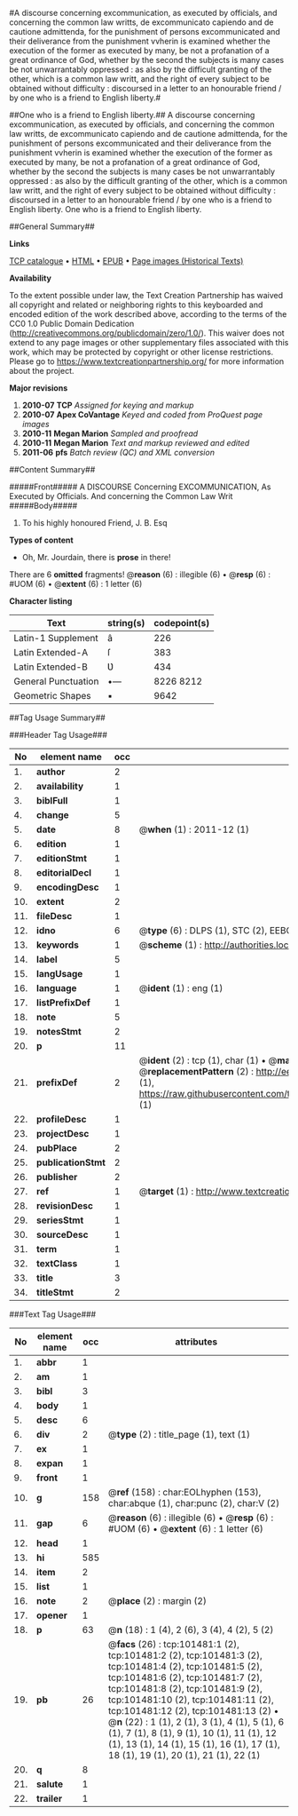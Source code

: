 #A discourse concerning excommunication, as executed by officials, and concerning the common law writts, de excommunicato capiendo and de cautione admittenda, for the punishment of persons excommunicated and their deliverance from the punishment vvherin is examined whether the execution of the former as executed by many, be not a profanation of a great ordinance of God, whether by the second the subjects is many cases be not unwarrantably oppressed : as also by the difficult granting of the other, which is a common law writt, and the right of every subject to be obtained without difficulty : discoursed in a letter to an honourable friend / by one who is a friend to English liberty.#

##One who is a friend to English liberty.##
A discourse concerning excommunication, as executed by officials, and concerning the common law writts, de excommunicato capiendo and de cautione admittenda, for the punishment of persons excommunicated and their deliverance from the punishment vvherin is examined whether the execution of the former as executed by many, be not a profanation of a great ordinance of God, whether by the second the subjects is many cases be not unwarrantably oppressed : as also by the difficult granting of the other, which is a common law writt, and the right of every subject to be obtained without difficulty : discoursed in a letter to an honourable friend / by one who is a friend to English liberty.
One who is a friend to English liberty.

##General Summary##

**Links**

[TCP catalogue](http://www.ota.ox.ac.uk/tcp/)  • 
[HTML](http://tei.it.ox.ac.uk/tcp/Texts-HTML/free/A36/A36083.html)  • 
[EPUB](http://tei.it.ox.ac.uk/tcp/Texts-EPUB/free/A36/A36083.epub) • 
[Page images (Historical Texts)](https://historicaltexts.jisc.ac.uk/eebo-13705389e)

**Availability**

To the extent possible under law, the Text Creation Partnership has waived all copyright and related or neighboring rights to this keyboarded and encoded edition of the work described above, according to the terms of the CC0 1.0 Public Domain Dedication (http://creativecommons.org/publicdomain/zero/1.0/). This waiver does not extend to any page images or other supplementary files associated with this work, which may be protected by copyright or other license restrictions. Please go to https://www.textcreationpartnership.org/ for more information about the project.

**Major revisions**

1. __2010-07__ __TCP__ *Assigned for keying and markup*
1. __2010-07__ __Apex CoVantage__ *Keyed and coded from ProQuest page images*
1. __2010-11__ __Megan Marion__ *Sampled and proofread*
1. __2010-11__ __Megan Marion__ *Text and markup reviewed and edited*
1. __2011-06__ __pfs__ *Batch review (QC) and XML conversion*

##Content Summary##

#####Front#####
A DISCOURSE Concerning EXCOMMUNICATION, As Executed by Officials. And concerning the Common Law Writ
#####Body#####

1. To his highly honoured Friend, J. B. Esq

**Types of content**

  * Oh, Mr. Jourdain, there is **prose** in there!

There are 6 **omitted** fragments! 
 @__reason__ (6) : illegible (6)  •  @__resp__ (6) : #UOM (6)  •  @__extent__ (6) : 1 letter (6)

**Character listing**


|Text|string(s)|codepoint(s)|
|---|---|---|
|Latin-1 Supplement|â|226|
|Latin Extended-A|ſ|383|
|Latin Extended-B|Ʋ|434|
|General Punctuation|•—|8226 8212|
|Geometric Shapes|▪|9642|

##Tag Usage Summary##

###Header Tag Usage###

|No|element name|occ|attributes|
|---|---|---|---|
|1.|__author__|2||
|2.|__availability__|1||
|3.|__biblFull__|1||
|4.|__change__|5||
|5.|__date__|8| @__when__ (1) : 2011-12 (1)|
|6.|__edition__|1||
|7.|__editionStmt__|1||
|8.|__editorialDecl__|1||
|9.|__encodingDesc__|1||
|10.|__extent__|2||
|11.|__fileDesc__|1||
|12.|__idno__|6| @__type__ (6) : DLPS (1), STC (2), EEBO-CITATION (1), OCLC (1), VID (1)|
|13.|__keywords__|1| @__scheme__ (1) : http://authorities.loc.gov/ (1)|
|14.|__label__|5||
|15.|__langUsage__|1||
|16.|__language__|1| @__ident__ (1) : eng (1)|
|17.|__listPrefixDef__|1||
|18.|__note__|5||
|19.|__notesStmt__|2||
|20.|__p__|11||
|21.|__prefixDef__|2| @__ident__ (2) : tcp (1), char (1)  •  @__matchPattern__ (2) : ([0-9\-]+):([0-9IVX]+) (1), (.+) (1)  •  @__replacementPattern__ (2) : http://eebo.chadwyck.com/downloadtiff?vid=$1&page=$2 (1), https://raw.githubusercontent.com/textcreationpartnership/Texts/master/tcpchars.xml#$1 (1)|
|22.|__profileDesc__|1||
|23.|__projectDesc__|1||
|24.|__pubPlace__|2||
|25.|__publicationStmt__|2||
|26.|__publisher__|2||
|27.|__ref__|1| @__target__ (1) : http://www.textcreationpartnership.org/docs/. (1)|
|28.|__revisionDesc__|1||
|29.|__seriesStmt__|1||
|30.|__sourceDesc__|1||
|31.|__term__|1||
|32.|__textClass__|1||
|33.|__title__|3||
|34.|__titleStmt__|2||


###Text Tag Usage###

|No|element name|occ|attributes|
|---|---|---|---|
|1.|__abbr__|1||
|2.|__am__|1||
|3.|__bibl__|3||
|4.|__body__|1||
|5.|__desc__|6||
|6.|__div__|2| @__type__ (2) : title_page (1), text (1)|
|7.|__ex__|1||
|8.|__expan__|1||
|9.|__front__|1||
|10.|__g__|158| @__ref__ (158) : char:EOLhyphen (153), char:abque (1), char:punc (2), char:V (2)|
|11.|__gap__|6| @__reason__ (6) : illegible (6)  •  @__resp__ (6) : #UOM (6)  •  @__extent__ (6) : 1 letter (6)|
|12.|__head__|1||
|13.|__hi__|585||
|14.|__item__|2||
|15.|__list__|1||
|16.|__note__|2| @__place__ (2) : margin (2)|
|17.|__opener__|1||
|18.|__p__|63| @__n__ (18) : 1 (4), 2 (6), 3 (4), 4 (2), 5 (2)|
|19.|__pb__|26| @__facs__ (26) : tcp:101481:1 (2), tcp:101481:2 (2), tcp:101481:3 (2), tcp:101481:4 (2), tcp:101481:5 (2), tcp:101481:6 (2), tcp:101481:7 (2), tcp:101481:8 (2), tcp:101481:9 (2), tcp:101481:10 (2), tcp:101481:11 (2), tcp:101481:12 (2), tcp:101481:13 (2)  •  @__n__ (22) : 1 (1), 2 (1), 3 (1), 4 (1), 5 (1), 6 (1), 7 (1), 8 (1), 9 (1), 10 (1), 11 (1), 12 (1), 13 (1), 14 (1), 15 (1), 16 (1), 17 (1), 18 (1), 19 (1), 20 (1), 21 (1), 22 (1)|
|20.|__q__|8||
|21.|__salute__|1||
|22.|__trailer__|1||
